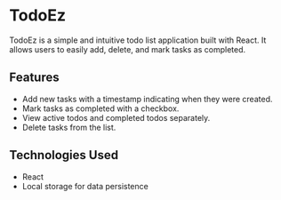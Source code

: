 # TodoEz

TodoEz is a simple and intuitive todo list application built with React. It allows users to easily add, delete, and mark tasks as completed.

## Features

- Add new tasks with a timestamp indicating when they were created.
- Mark tasks as completed with a checkbox.
- View active todos and completed todos separately.
- Delete tasks from the list.

## Technologies Used

- React
- Local storage for data persistence

